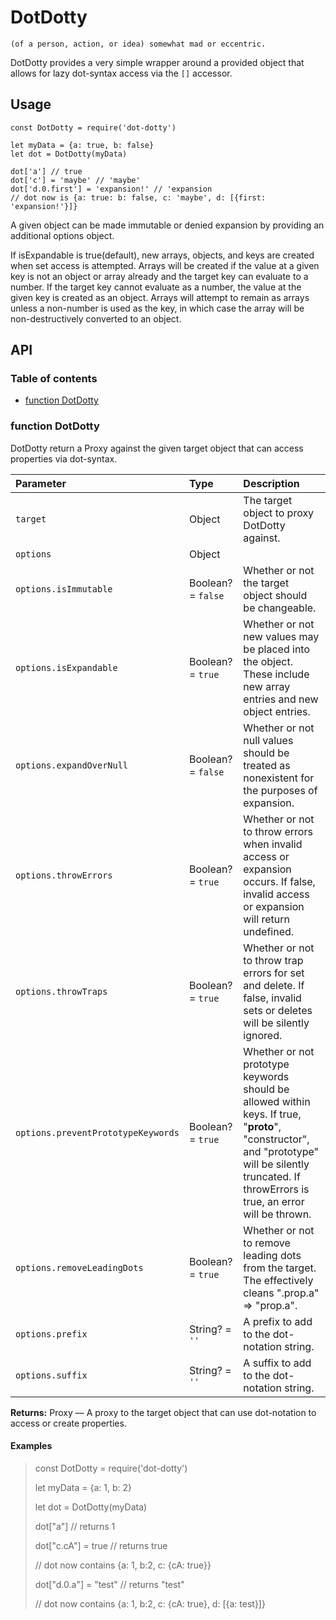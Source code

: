 # DotDotty

    (of a person, action, or idea) somewhat mad or eccentric.

DotDotty provides a very simple wrapper around a provided object that allows for lazy dot-syntax access via the `[]` accessor.

## Usage

    const DotDotty = require('dot-dotty')

    let myData = {a: true, b: false}
    let dot = DotDotty(myData)

    dot['a'] // true
    dot['c'] = 'maybe' // 'maybe'
    dot['d.0.first'] = 'expansion!' // 'expansion
    // dot now is {a: true: b: false, c: 'maybe', d: [{first: 'expansion!'}]}

A given object can be made immutable or denied expansion by providing an additional options object.

If isExpandable is true(default), new arrays, objects, and keys are created when set access is attempted. Arrays will be created if the value at a given key is not an object or array already and the target key can evaluate to a number. If the target key cannot evaluate as a number, the value at the given key is created as an object. Arrays will attempt to remain as arrays unless a non-number is used as the key, in which case the array will be non-destructively converted to an object.

## API

### Table of contents

- [function DotDotty](#function-dotdotty)

### function DotDotty

DotDotty return a Proxy against the given target object that can access properties via dot-syntax.

| Parameter                          | Type               | Description                                                                                                                                                                                        |
| :--------------------------------- | :----------------- | :------------------------------------------------------------------------------------------------------------------------------------------------------------------------------------------------- |
| `target`                           | Object             | The target object to proxy DotDotty against.                                                                                                                                                       |
| `options`                          | Object             |                                                                                                                                                                                                    |
| `options.isImmutable`              | Boolean? = `false` | Whether or not the target object should be changeable.                                                                                                                                             |
| `options.isExpandable`             | Boolean? = `true`  | Whether or not new values may be placed into the object. These include new array entries and new object entries.                                                                                   |
| `options.expandOverNull`           | Boolean? = `false` | Whether or not null values should be treated as nonexistent for the purposes of expansion.                                                                                                         |
| `options.throwErrors`              | Boolean? = `true`  | Whether or not to throw errors when invalid access or expansion occurs. If false, invalid access or expansion will return undefined.                                                               |
| `options.throwTraps`               | Boolean? = `true`  | Whether or not to throw trap errors for set and delete. If false, invalid sets or deletes will be silently ignored.                                                                                |
| `options.preventPrototypeKeywords` | Boolean? = `true`  | Whether or not prototype keywords should be allowed within keys. If true, "**proto**", "constructor", and "prototype" will be silently truncated. If throwErrors is true, an error will be thrown. |
| `options.removeLeadingDots`        | Boolean? = `true`  | Whether or not to remove leading dots from the target. The effectively cleans ".prop.a" => "prop.a".                                                                                               |
| `options.prefix`                   | String? = `''`     | A prefix to add to the dot-notation string.                                                                                                                                                        |
| `options.suffix`                   | String? = `''`     | A suffix to add to the dot-notation string.                                                                                                                                                        |

**Returns:** Proxy — A proxy to the target object that can use dot-notation to access or create properties.

#### Examples

> const DotDotty = require('dot-dotty')
>
> let myData = {a: 1, b: 2}
>
> let dot = DotDotty(myData)
>
> dot["a"] // returns 1
>
> dot["c.cA"] = true // returns true
>
> // dot now contains {a: 1, b:2, c: {cA: true}}
>
> dot["d.0.a"] = "test" // returns "test"
>
> // dot now contains {a: 1, b:2, c: {cA: true}, d: [{a: test}]}
